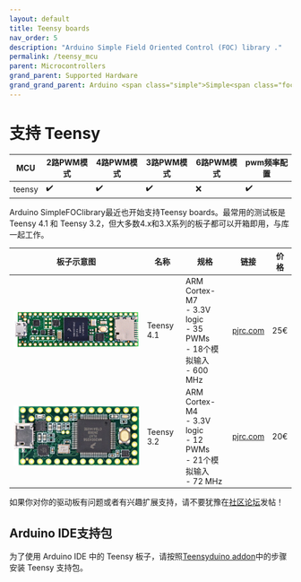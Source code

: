 ```yaml
---
layout: default
title: Teensy boards
nav_order: 5
description: "Arduino Simple Field Oriented Control (FOC) library ."
permalink: /teensy_mcu
parent: Microcontrollers
grand_parent: Supported Hardware
grand_grand_parent: Arduino <span class="simple">Simple<span class="foc">FOC</span>library</sp
---
```


# 支持 Teensy

MCU | 2路PWM模式 | 4路PWM模式 | 3路PWM模式 | 6路PWM模式 | pwm频率配置 
--- | --- |--- |--- |--- |--- 
teensy | ✔️ | ✔️ | ✔️ | ❌ | ✔️ 

Arduino <span>Simple<span>FOC</span>library</span>最近也开始支持Teensy boards。最常用的测试板是 Teensy 4.1 和 Teensy 3.2，但大多数4.x和3.X系列的板子都可以开箱即用，与库一起工作。

 板子示意图 | 名称 | 规格 | 链接 | 价格 
---- | --- | --- | --- | --- 
[<img src="extras/Images/teensy41_4.jpg" class="imgtable150">](https://www.pjrc.com/store/teensy41.html) | Teensy 4.1 | ARM Cortex-M7 <br>- 3.3V logic<br> - 35 PWMs<br>- 18个模拟输入 <br>- 600 MHz | [pjrc.com](https://www.pjrc.com/store/teensy41.html)| 25€ 
[<img src="extras/Images/teensy32.jpg" class="imgtable150">](https://www.pjrc.com/store/teensy32.html) | Teensy 3.2 | ARM Cortex-M4 <br>- 3.3V logic<br> - 12 PWMs<br>- 21个模拟输入 <br>- 72 MHz | [pjrc.com](https://www.pjrc.com/store/teensy32.html)| 20€ 

如果你对你的驱动板有问题或者有兴趣扩展支持，请不要犹豫在[社区论坛](https://community.simplefoc.com)发帖！

## Arduino IDE支持包
为了使用 Arduino IDE 中的 Teensy 板子，请按照[Teensyduino addon](https://www.pjrc.com/teensy/td_download.html)中的步骤安装 Teensy 支持包。